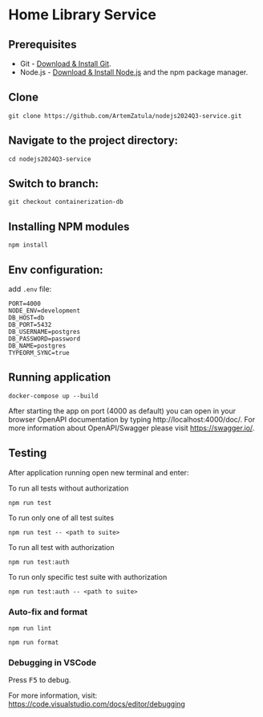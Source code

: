 # Home Library Service

## Prerequisites

- Git - [Download & Install Git](https://git-scm.com/downloads).
- Node.js - [Download & Install Node.js](https://nodejs.org/en/download/) and the npm package manager.

## Clone

```
git clone https://github.com/ArtemZatula/nodejs2024Q3-service.git
```

## Navigate to the project directory:

```
cd nodejs2024Q3-service
```

## Switch to branch:

```
git checkout containerization-db
```

## Installing NPM modules

```
npm install
```

## Env configuration:

add `.env` file:

```
PORT=4000
NODE_ENV=development
DB_HOST=db
DB_PORT=5432
DB_USERNAME=postgres
DB_PASSWORD=password
DB_NAME=postgres
TYPEORM_SYNC=true
```

## Running application

```
docker-compose up --build
```

After starting the app on port (4000 as default) you can open
in your browser OpenAPI documentation by typing http://localhost:4000/doc/.
For more information about OpenAPI/Swagger please visit https://swagger.io/.

## Testing

After application running open new terminal and enter:

To run all tests without authorization

```
npm run test
```

To run only one of all test suites

```
npm run test -- <path to suite>
```

To run all test with authorization

```
npm run test:auth
```

To run only specific test suite with authorization

```
npm run test:auth -- <path to suite>
```

### Auto-fix and format

```
npm run lint
```

```
npm run format
```

### Debugging in VSCode

Press <kbd>F5</kbd> to debug.

For more information, visit: https://code.visualstudio.com/docs/editor/debugging
